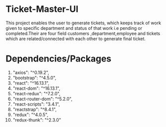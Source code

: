 # Ticket-Master-UI
This project enables the user to generate tickets, which keeps track of work given to specific department and status of that work i.e pending or completed.Their are four field customers ,department,employee and tickets which are related/connected with each other to generate final ticket.

# Dependencies/Packages
1. "axios": "^0.19.2",
2. "bootstrap": "^4.5.0",
3. "react": "^16.13.1",
4. "react-dom": "^16.13.1",
5. "react-redux": "^7.2.0",
6. "react-router-dom": "^5.2.0",
7. "react-scripts": "3.4.1",
8. "reactstrap": "^8.4.1",
9. "redux": "^4.0.5",
10. "redux-thunk": "^2.3.0" 
